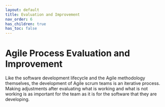 ```yaml
---
layout: default
title: Evaluation and Improvement
nav_order: 6
has_children: true
has_toc: false
---
```


# Agile Process Evaluation and Improvement

Like the software development lifecycle and the Agile methodology themselves, the development of Agile scrum teams is an iterative process. Making 
adjustments after evaluating what is working and what is not working is as important for the team as it is for the software that they are developing. 
